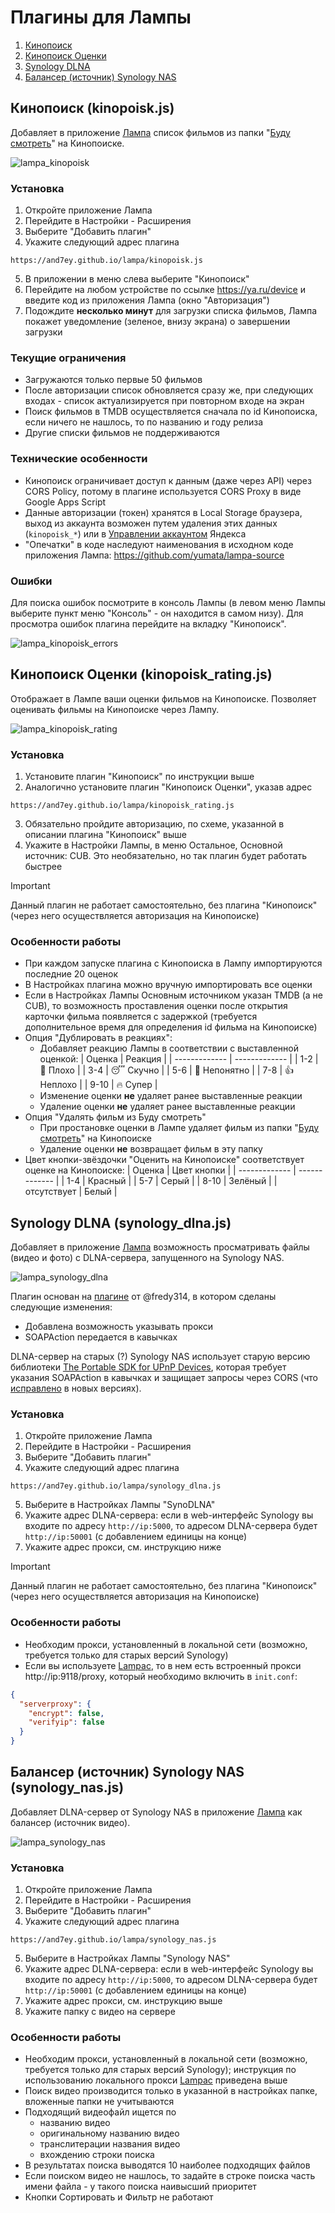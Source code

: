 # Плагины для Лампы

1. [Кинопоиск](README.md#кинопоиск-kinopoiskjs)
2. [Кинопоиск Оценки](README.md#кинопоиск-оценки-kinopoisk_ratingjs)
3. [Synology DLNA](README.md#synology-dlna-synology_dlnajs)
4. [Балансер (источник) Synology NAS](README.md#балансер-источник-synology-nas-synology_nasjs)

## Кинопоиск (kinopoisk.js)

Добавляет в приложение [Лампа](https://cub.red/lampa) список фильмов из папки "[Буду смотреть](https://www.kinopoisk.ru/mykp/folders/3575/?format=mini)" на Кинопоиске. 

![lampa_kinopoisk](https://github.com/user-attachments/assets/1d0a1174-1488-4761-9b7c-47f89c9782cc)


### Установка

1. Откройте приложение Лампа
2. Перейдите в Настройки - Расширения
3. Выберите "Добавить плагин"
4. Укажите следующий адрес плагина
```
https://and7ey.github.io/lampa/kinopoisk.js
```
5. В приложении в меню слева выберите "Кинопоиск"
6. Перейдите на любом устройстве по ссылке https://ya.ru/device и введите код из приложения Лампа (окно "Авторизация")
7. Подождите **несколько минут** для загрузки списка фильмов, Лампа покажет уведомление (зеленое, внизу экрана) о завершении загрузки

### Текущие ограничения

- Загружаются только первые 50 фильмов
- После авторизации список обновляется сразу же, при следующих входах - список актуализируется при повторном входе на экран  
- Поиск фильмов в TMDB осуществляется сначала по id Кинопоиска, если ничего не нашлось, то по названию и году релиза
- Другие списки фильмов не поддерживаются

### Технические особенности
- Кинопоиск ограничивает доступ к данным (даже через API) через CORS Policy, потому в плагине используется CORS Proxy в виде Google Apps Script
- Данные авторизации (токен) хранятся в Local Storage браузера, выход из аккаунта возможен путем удаления этих данных (`kinopoisk_*`) или в [Управлении аккаунтом](https://passport.yandex.ru/profile/access) Яндекса
- "Опечатки" в коде наследуют наименования в исходном коде приложения Лампа: https://github.com/yumata/lampa-source

### Ошибки
Для поиска ошибок посмотрите в консоль Лампы (в левом меню Лампы выберите пункт меню "Консоль" - он находится в самом низу). Для просмотра ошибок плагина перейдите на вкладку "Кинопоиск".

![lampa_kinopoisk_errors](https://github.com/user-attachments/assets/61bd0a53-edd0-4b0e-9783-bb8c9e591be8)


## Кинопоиск Оценки (kinopoisk_rating.js)

Отображает в Лампе ваши оценки фильмов на Кинопоиске. Позволяет оценивать фильмы на Кинопоиске через Лампу.

![lampa_kinopoisk_rating](https://github.com/user-attachments/assets/b8cd834b-964c-4c62-a711-d1d180313bc9)



### Установка

1. Установите плагин "Кинопоиск" по инструкции выше
2. Аналогично установите плагин "Кинопоиск Оценки", указав адрес
```
https://and7ey.github.io/lampa/kinopoisk_rating.js
```
3. Обязательно пройдите авторизацию, по схеме, указанной в описании плагина "Кинопоиск" выше
4. Укажите в Настройки Лампы, в меню Остальное, Основной источник: CUB. Это необязательно, но так плагин будет работать быстрее

> [!IMPORTANT]
> Данный плагин не работает самостоятельно, без плагина "Кинопоиск" (через него осуществляется авторизация на Кинопоиске)

### Особенности работы
- При каждом запуске плагина с Кинопоиска в Лампу импортируются последние 20 оценок
- В Настройках плагина можно вручную импортировать все оценки
- Если в Настройках Лампы Основным источником указан TMDB (а не CUB), то возможность проставления оценки после открытия карточки фильма появляется с задержкой (требуется дополнительное время для определения id фильма на Кинопоиске)
- Опция "Дублировать в реакциях":
  - Добавляет реакцию Лампы в соответствии с выставленной оценкой: 
    | Оценка        | Реакция       |
    | ------------- | ------------- |
    | 1-2           | 💩 Плохо       |
    | 3-4           | 😴 Скучно      |
    | 5-6           | 🤔 Непонятно   |
    | 7-8           | 👍 Неплохо     |
    | 9-10          | 🔥 Супер      |
  - Изменение оценки **не** удаляет ранее выставленные реакции
  - Удаление оценки **не** удаляет ранее выставленные реакции
- Опция "Удалять фильм из Буду смотреть"
  - При простановке оценки в Лампе удаляет фильм из папки "[Буду смотреть](https://www.kinopoisk.ru/mykp/folders/3575/?format=mini)" на Кинопоиске
  - Удаление оценки **не** возвращает фильм в эту папку
- Цвет кнопки-звёздочки "Оценить на Кинопоиске" соответствует оценке на Кинопоиске:
    | Оценка        | Цвет кнопки       |
    | ------------- | ------------- |
    | 1-4           | Красный       |
    | 5-7           | Серый     |
    | 8-10          | Зелёный      |
    | отсутствует   | Белый      |

## Synology DLNA (synology_dlna.js)

Добавляет в приложение [Лампа](https://cub.red/lampa) возможность просматривать файлы (видео и фото) с DLNA-сервера, запущенного на Synology NAS. 

![lampa_synology_dlna](https://github.com/user-attachments/assets/010967ad-3c76-43ab-97c1-e2f7f68a4e5f)


Плагин основан на [плагине](https://fredy314.github.io/dlna.js) от @fredy314, в котором сделаны следующие изменения:
- Добавлена возможность указывать прокси
- SOAPAction передается в кавычках

DLNA-сервер на старых (?) Synology NAS использует старую версию библиотеки [The Portable SDK for UPnP Devices](https://github.com/pupnp/pupnp), которая требует указания SOAPAction в кавычках и защищает запросы через CORS (что [исправлено](https://github.com/pupnp/pupnp/releases/tag/release-1.14.20) в новых версиях).

### Установка

1. Откройте приложение Лампа
2. Перейдите в Настройки - Расширения
3. Выберите "Добавить плагин"
4. Укажите следующий адрес плагина
```
https://and7ey.github.io/lampa/synology_dlna.js
```
5. Выберите в Настройках Лампы "SynoDLNA"
6. Укажите адрес DLNA-сервера: если в web-интерфейс Synology вы входите по адресу `http://ip:5000`, то адресом DLNA-сервера будет `http://ip:50001` (с добавлением единицы на конце)
7. Укажите адрес прокси, см. инструкцию ниже

> [!IMPORTANT]
> Данный плагин не работает самостоятельно, без плагина "Кинопоиск" (через него осуществляется авторизация на Кинопоиске)

### Особенности работы
- Необходим прокси, установленный в локальной сети (возможно, требуется только для старых версий Synology)
- Если вы используете [Lampac](https://github.com/immisterio/Lampac), то в нем есть встроенный прокси http://ip:9118/proxy, который необходимо включить в `init.conf`:
```json
{
  "serverproxy": {
    "encrypt": false,
    "verifyip": false
  }
}
```

## Балансер (источник) Synology NAS (synology_nas.js)

Добавляет DLNA-сервер от Synology NAS в приложение [Лампа](https://cub.red/lampa) как балансер (источник видео). 

![lampa_synology_nas](https://github.com/user-attachments/assets/d8571fd3-bea2-4c7a-b91d-1f49799bd0dc)

### Установка

1. Откройте приложение Лампа
2. Перейдите в Настройки - Расширения
3. Выберите "Добавить плагин"
4. Укажите следующий адрес плагина
```
https://and7ey.github.io/lampa/synology_nas.js
```
5. Выберите в Настройках Лампы "Synology NAS"
6. Укажите адрес DLNA-сервера: если в web-интерфейс Synology вы входите по адресу `http://ip:5000`, то адресом DLNA-сервера будет `http://ip:50001` (с добавлением единицы на конце)
7. Укажите адрес прокси, см. инструкцию выше
8. Укажите папку с видео на сервере

### Особенности работы
- Необходим прокси, установленный в локальной сети (возможно, требуется только для старых версий Synology); инструкция по использованию локального прокси [Lampac](https://github.com/immisterio/Lampac) приведена выше
- Поиск видео производится только в указанной в настройках папке, вложенные папки не учитываются
- Подходящий видеофайл ищется по
  - названию видео
  - оригинальному названию видео
  - транслитерации названия видео
  - вхождению строки поиска
- В результатах поиска выводятся 10 наиболее подходящих файлов
- Если поиском видео не нашлось, то задайте в строке поиска часть имени файла - у такого поиска наивысший приоритет
- Кнопки Сортировать и Фильтр не работают
